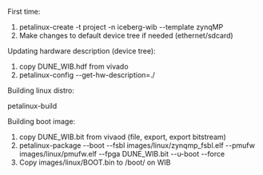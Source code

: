 First time:

1) petalinux-create -t project -n iceberg-wib --template zynqMP
2) Make changes to default device tree if needed (ethernet/sdcard)

Updating hardware description (device tree):

1) copy DUNE_WIB.hdf from vivado
2) petalinux-config --get-hw-description=./

Building linux distro:

petalinux-build

Building boot image:

1) copy DUNE_WIB.bit from vivaod (file, export, export bitstream)
2) petalinux-package --boot --fsbl images/linux/zynqmp_fsbl.elf --pmufw images/linux/pmufw.elf --fpga DUNE_WIB.bit --u-boot --force
3) Copy images/linux/BOOT.bin to /boot/ on WIB
